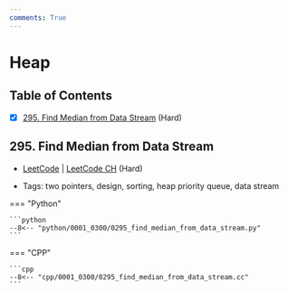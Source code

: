 ```yaml
---
comments: True
---
```


# Heap

## Table of Contents

- [x] [295. Find Median from Data Stream](https://leetcode.cn/problems/find-median-from-data-stream/) (Hard)

## 295. Find Median from Data Stream

-   [LeetCode](https://leetcode.com/problems/find-median-from-data-stream/) | [LeetCode CH](https://leetcode.cn/problems/find-median-from-data-stream/) (Hard)

-   Tags: two pointers, design, sorting, heap priority queue, data stream

=== "Python"

    ```python
    --8<-- "python/0001_0300/0295_find_median_from_data_stream.py"
    ```


=== "CPP"

    ```cpp
    --8<-- "cpp/0001_0300/0295_find_median_from_data_stream.cc"
    ```
